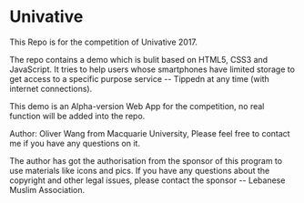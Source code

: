 # Univative

This Repo is for the competition of Univative 2017.

The repo contains a demo which is bulit based on HTML5, CSS3 and JavaScript. It tries to help users whose smartphones have limited storage to get access to a specific purpose service -- Tippedn at any time (with internet connections).

This demo is an Alpha-version Web App for the competition, no real function will be added into the repo.

Author: Oliver Wang from Macquarie University, 
Please feel free to contact me if you have any questions on it.

The author has got the authorisation from the sponsor of this program to use materials like icons and pics. If you have any questions about the copyright and other legal issues, please contact the sponsor -- Lebanese Muslim Association.